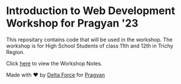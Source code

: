 # Introduction to Web Development Workshop for Pragyan '23

This repositary contains code that will be used in the workshop. The workshop is for High School Students of class 11th and 12th in Trichy Region.

Click [here](http://prgy.in/webdevworkshop) to view the Workshop Notes.

Made with ❤️ by [Delta Force](https://delta.nitt.edu/) for [Pragyan](https://pragyan.org/)
